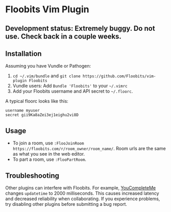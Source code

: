 # Floobits Vim Plugin

## Development status: Extremely buggy. Do not use. Check back in a couple weeks.

## Installation

Assuming you have Vundle or Pathogen:

1. `cd ~/.vim/bundle` and `git clone https://github.com/Floobits/vim-plugin Floobits`
1. Vundle users: Add `Bundle 'Floobits'` to your `~/.vimrc`
1. Add your Floobits username and API secret to `~/.floorc`.

A typical floorc looks like this:

    username myuser
    secret gii9Ka8aZei3ej1eighu2vi8D

## Usage

* To join a room, use `:FlooJoinRoom https://floobits.com/r/room_owner/room_name/`. Room urls are the same as what you see in the web editor.
* To part a room, use `:FlooPartRoom`.

## Troubleshooting

Other plugins can interfere with Floobits. For example, [YouCompleteMe](https://github.com/Valloric/YouCompleteMe) changes `updatetime` to 2000 milliseconds. This causes increased latency and decreased reliability when collaborating. If you experience problems, try disabling other plugins before submitting a bug report.
